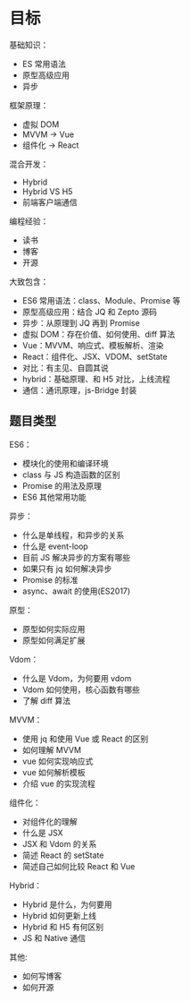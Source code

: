 # 目标

基础知识：

- ES 常用语法
- 原型高级应用
- 异步

框架原理：

- 虚拟 DOM
- MVVM -> Vue
- 组件化 -> React

混合开发：

- Hybrid
- Hybrid VS H5
- 前端客户端通信

编程经验：

- 读书
- 博客
- 开源

大致包含：

- ES6 常用语法：class、Module、Promise 等
- 原型高级应用：结合 JQ 和 Zepto 源码
- 异步：从原理到 JQ 再到 Promise
- 虚拟 DOM：存在价值、如何使用、diff 算法
- Vue：MVVM、响应式、模板解析、渲染
- React：组件化、JSX、VDOM、setState
- 对比：有主见、自圆其说
- hybrid：基础原理、和 H5 对比，上线流程
- 通信：通讯原理，js-Bridge 封装

## 题目类型

ES6：

- 模块化的使用和编译环境
- class 与 JS 构造函数的区别
- Promise 的用法及原理
- ES6 其他常用功能

异步：

- 什么是单线程，和异步的关系
- 什么是 event-loop
- 目前 JS 解决异步的方案有哪些
- 如果只有 jq 如何解决异步
- Promise 的标准
- async、await 的使用(ES2017)

原型：

- 原型如何实际应用
- 原型如何满足扩展

Vdom：

- 什么是 Vdom，为何要用 vdom
- Vdom 如何使用，核心函数有哪些
- 了解 diff 算法

MVVM：

- 使用 jq 和使用 Vue 或 React 的区别
- 如何理解 MVVM
- vue 如何实现响应式
- vue 如何解析模板
- 介绍 vue 的实现流程

组件化：

- 对组件化的理解
- 什么是 JSX
- JSX 和 Vdom 的关系
- 简述 React 的 setState
- 简述自己如何比较 React 和 Vue

Hybrid：

- Hybrid 是什么，为何要用
- Hybrid 如何更新上线
- Hybrid 和 H5 有何区别
- JS 和 Native 通信

其他:

- 如何写博客
- 如何开源
